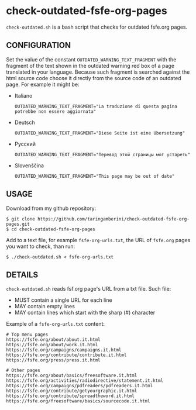 # check-outdated-fsfe-org-pages

`check-outdated.sh` is a bash script that checks for outdated fsfe.org pages.


## CONFIGURATION

Set the value of the constant `OUTDATED_WARNING_TEXT_FRAGMENT` with the fragment
of the text shown in the outdated warning red box of a page translated in your
language. Because such fragment is searched against the html source code
choose it directly from the source code of an outdated page. For example it
might be:

* Italiano
  
      OUTDATED_WARNING_TEXT_FRAGMENT="La traduzione di questa pagina potrebbe non essere aggiornata"

* Deutsch

      OUTDATED_WARNING_TEXT_FRAGMENT="Diese Seite ist eine Übersetzung"

* Русский

      OUTDATED_WARNING_TEXT_FRAGMENT="Перевод этой страницы мог устареть"

* Slovenščina

      OUTDATED_WARNING_TEXT_FRAGMENT="This page may be out of date"


## USAGE

Download from my github repository:

    $ git clone https://github.com/taringamberini/check-outdated-fsfe-org-pages.git
    $ cd check-outdated-fsfe-org-pages

Add to a text file, for example `fsfe-org-urls.txt`, the URL of `fsfe.org` pages
you want to check, than run:

    $ ./check-outdated.sh < fsfe-org-urls.txt


## DETAILS

`check-outdated.sh` reads fsf.org page's URL from a txt file. Such file:

* MUST contain a single URL for each line
* MAY contain empty lines
* MAY contain lines which start with the sharp (#) character

Example of a `fsfe-org-urls.txt` content:
    
    # Top menu pages
    https://fsfe.org/about/about.it.html 
    https://fsfe.org/about/work.it.html 
    https://fsfe.org/campaigns/campaigns.it.html 
    https://fsfe.org/contribute/contribute.it.html
    https://fsfe.org/press/press.it.html
    
    # Other pages
    https://fsfe.org/about/basics/freesoftware.it.html
    https://fsfe.org/activities/radiodirective/statement.it.html
    https://fsfe.org/campaigns/pdfreaders/pdfreaders.it.html
    https://fsfe.org/contribute/getyourgraphic.it.html
    https://fsfe.org/contribute/spreadtheword.it.html
    https://fsfe.org/freesoftware/basics/sourcecode.it.html

